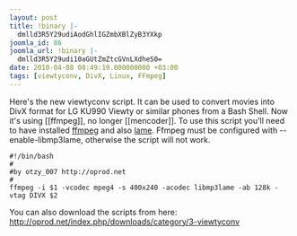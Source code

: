 ```yaml
---
layout: post
title: !binary |-
  dmlld3R5Y29udiAodGhlIGZmbXBlZyB3YXkp
joomla_id: 86
joomla_url: !binary |-
  dmlld3R5Y29udi10aGUtZmZtcGVnLXdheS0=
date: 2010-04-08 08:49:19.000000000 +03:00
tags: [viewtyconv, DivX, Linux, FFmpeg]
---
```

Here's the new viewtyconv script. It can be used to convert movies into DivX format for LG KU990 Viewty or similar phones from a Bash Shell. Now it's using [[ffmpeg]], no longer [[mencoder]]. To use this script you'll need to have installed <a href="http://ffmpeg.org/" target="_blank" title="ffmpeg">ffmpeg</a> and also <a href="http://lame.sourceforge.net/" target="_blank" title="lame">lame</a>. Ffmpeg must be configured with --enable-libmp3lame, otherwise the script will not work.

```
#!/bin/bash
#
#by otzy_007 http://oprod.net
#
ffmpeg -i $1 -vcodec mpeg4 -s 400x240 -acodec libmp3lame -ab 128k -vtag DIVX $2
```

You can also download the scripts from here: <a href="index.php/downloads/category/3-viewtyconv">http://oprod.net/index.php/downloads/category/3-viewtyconv</a>
